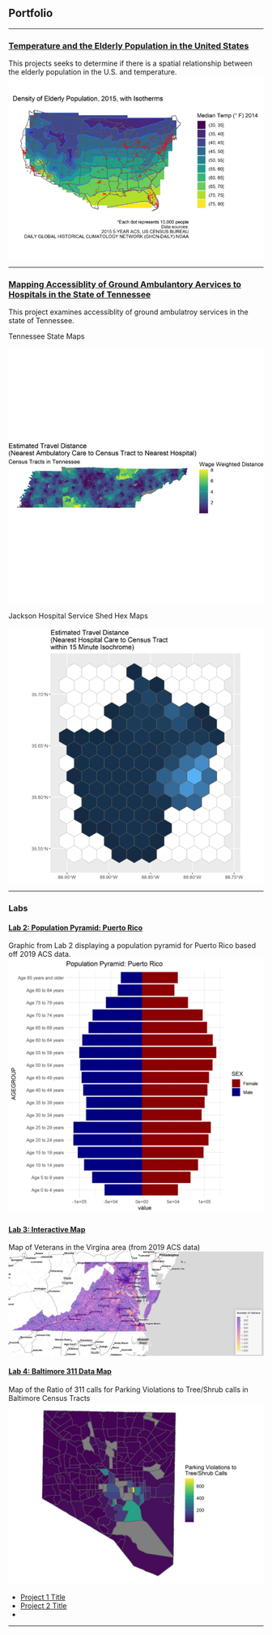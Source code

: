 

## Portfolio

---
### [Temperature and the Elderly Population in the United States](/Projects/Project1_486/index.md)
This projects seeks to determine if there is a spatial relationship between the elderly population in the U.S. and temperature.
[<img src="/Projects/Project1_486/maps_project1.gif?raw=true"/>](/Projects/Project1_486/temp_us.jpg)

---
### [Mapping Accessiblity of Ground Ambulantory Aervices to Hospitals in the State of Tennessee](/Projects/Project2_486/2022_05_14_Final_Project.html)
This project examines accessiblity of ground ambulatroy services in the state of Tennessee.

Tennessee State Maps

[<img src="/Projects/Project2_486/tn_maps_animation.gif?raw=true"/>](/Projects/Project2_486/tn_maps_animation.gif)



Jackson Hospital Service Shed Hex Maps

[<img src="/Projects/Project2_486/jack_maps_animation.gif?raw=true"/>](/Projects/Project2_486/jack_maps_animation.gif)


---


### Labs

#### [Lab 2: Population Pyramid: Puerto Rico](/Labs/Lab_2/index.md)

Graphic from Lab 2 displaying a population pyramid for Puerto Rico based off 2019 ACS data.
[<img src= "/Labs/Lab3_adding_maps_to_website/pr_pyramid.jpg?raw=true"/>](/Labs/Lab3_adding_maps_to_website/pr_pyramid.jpg)

#### [Lab 3: Interactive Map](/Labs/Lab3_adding_maps_to_website/index.md)
Map of Veterans in the Virgina area (from 2019 ACS data)
[<img src= "/Labs/Lab3_adding_maps_to_website/vet_map.jpg?raw=true"/>](/Labs/Lab3_adding_maps_to_website/vet_map.jpg)

#### [Lab 4: Baltimore 311 Data Map](/Labs/Lab_4/index.md)
Map of the Ratio of 311 calls for Parking Violations to Tree/Shrub calls in Baltimore Census Tracts
[<img src= "/Labs/Lab_4/parking_and_tree_calls.jpg?raw=true"/>](/Labs/Lab_4/parking_and_tree_calls.jpg)




- [Project 1 Title](http://example.com/)
- [Project 2 Title](http://example.com/)
- 
---
